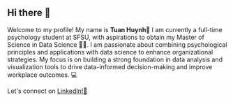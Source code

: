 ## Hi there 👋
Welcome to my profile! My name is **Tuan Huynh**👋
I am currently a full-time psychology student at SFSU, with aspirations to obtain my Master of Science in Data Science 💼🏫.
I am passionate about combining psychological principles and applications with data science to enhance organizational strategies. My focus is on building a strong foundation in data analysis and visualization tools to drive data-informed decision-making and improve workplace outcomes. 💻

Let's connect on [LinkedIn!🔗](https://www.linkedin.com/in/tuan-h-232th/)
## 
